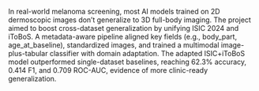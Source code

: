 In real-world melanoma screening, most AI models trained on 2D dermoscopic images don’t generalize to 3D full-body imaging. The project aimed to boost cross-dataset generalization by unifying ISIC 2024 and iToBoS. A metadata-aware pipeline aligned key fields (e.g., body_part, age_at_baseline), standardized images, and trained a multimodal image-plus-tabular classifier with domain adaptation. The adapted ISIC+iToBoS model outperformed single-dataset baselines, reaching 62.3% accuracy, 0.414 F1, and 0.709 ROC-AUC, evidence of more clinic-ready generalization.
